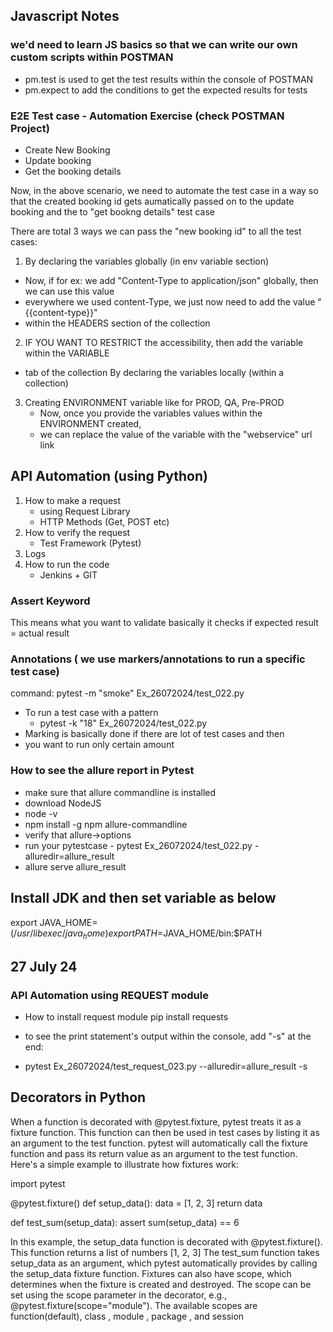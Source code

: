 ## Javascript Notes

### we'd need to learn JS basics so that we can write our own custom scripts within POSTMAN

- pm.test is used to get the test results within the console of POSTMAN
- pm.expect to add the conditions to get the expected results for tests

### E2E Test case - Automation Exercise (check POSTMAN Project)

- Create New Booking
- Update booking
- Get the booking details

Now, in the above scenario, we need to automate the test case in a way so that the created
booking id gets aumatically passed on to the update booking and the to "get bookng details"
test case

There are total 3 ways we can pass the "new booking id" to all the test cases:
1. By declaring the variables globally (in env variable section)
  - Now, if for ex: we add "Content-Type to application/json" globally, then we can use this value
  - everywhere we used content-Type, we just now need to add the value "{{content-type}}"
  - within the HEADERS section of the collection
2. IF YOU WANT TO RESTRICT the accessibility, then add the variable within the VARIABLE
  - tab of the collection
    By declaring the variables locally (within a collection)
3. Creating ENVIRONMENT variable like for PROD, QA, Pre-PROD
   - Now, once you provide the variables values within the ENVIRONMENT created,
   - we can replace the value of the variable with the "webservice" url link


## API Automation (using Python)

1. How to make a request
   - using Request Library
   - HTTP Methods (Get, POST etc)
2. How to verify the request
   - Test Framework (Pytest)
3. Logs
4. How to run the code
   - Jenkins + GIT

### Assert Keyword
This means what you want to validate
basically it checks if expected result = actual result

### Annotations ( we use markers/annotations to run a specific test case)
command: pytest -m "smoke" Ex_26072024/test_022.py
- To run a test case with a pattern
  - pytest -k "18" Ex_26072024/test_022.py
- Marking is basically done if there are lot of test cases and then
- you want to run only certain amount 

### How to see the allure report in Pytest
- make sure that allure commandline is installed
- download NodeJS
- node -v
- npm install -g npm allure-commandline
- verify that allure->options
- run your pytestcase - pytest Ex_26072024/test_022.py -alluredir=allure_result
- allure serve allure_result

## Install JDK and then set variable as below
export JAVA_HOME=$(/usr/libexec/java_home)
export PATH=$JAVA_HOME/bin:$PATH

## 27 July 24

### API Automation using REQUEST module

- How to install request module
pip install requests

- to see the print statement's output within the console, add "-s" at the end:
- pytest Ex_26072024/test_request_023.py --alluredir=allure_result -s

## Decorators in Python

When a function is decorated with @pytest.fixture, pytest treats it as a fixture function. This function can then be used in test cases by listing it as an argument to the test function. pytest will automatically call the fixture function and pass its return value as an argument to the test function.
Here's a simple example to illustrate how fixtures work:

import pytest

@pytest.fixture()
def setup_data():
    data = [1, 2, 3]
    return data

def test_sum(setup_data):
    assert sum(setup_data) == 6

In this example, the setup_data function is decorated with @pytest.fixture(). This function returns a list of numbers 
[1, 2, 3]
The test_sum function takes setup_data as an argument, which pytest automatically provides by calling the setup_data fixture function.
Fixtures can also have scope, which determines when the fixture is created and destroyed. The scope can be set using the 
scope parameter in the decorator, e.g., @pytest.fixture(scope="module"). The available scopes are function(default), class , module , package , and session



